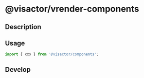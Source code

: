 # @visactor/vrender-components

## Description

## Usage

```typescript
import { xxx } from '@visactor/components';
```

## Develop
